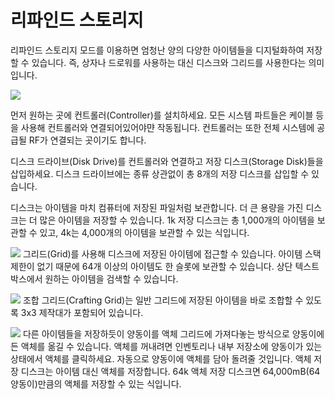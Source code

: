 # 리파인드 스토리지

리파인드 스토리지 모드를 이용하면 엄청난 양의 다양한 아이템들을 디지털화하여 저장할 수 있습니다. 즉, 상자나 드로워를 사용하는 대신 디스크와 그리드를 사용한다는 의미입니다.

![](system.png)

먼저 원하는 곳에 컨트롤러(Controller)를 설치하세요. 모든 시스템 파트들은 케이블 등을 사용해 컨트롤러와 연결되어있어야먄 작동됩니다. 컨트롤러는 또한 전체 시스템에 공급될 RF가 연결되는 곳이기도 합니다.

<!-- Disk Drive's slot is 8, not 10 -->
디스크 드라이브(Disk Drive)를 컨트롤러와 연결하고 저장 디스크(Storage Disk)들을 삽입하세요. 디스크 드라이브에는 종류 상관없이 총 8개의 저장 디스크를 삽입할 수 있습니다. 

디스크는 아이템을 마치 컴퓨터에 저장된 파일처럼 보관합니다. 더 큰 용량을 가진 디스크는 더 많은 아이템을 저장할 수 있습니다. 1k 저장 디스크는 총 1,000개의 아이템을 보관할 수 있고, 4k는 4,000개의 아이템을 보관할 수 있는 식입니다.

![](grid.png)
그리드(Grid)를 사용해 디스크에 저장된 아이템에 접근할 수 있습니다. 아이템 스택 제한이 없기 때문에 64개 이상의 아이템도 한 슬롯에 보관할 수 있습니다. 
상단 텍스트 박스에서 원하는 아이템을 검색할 수 있습니다.

![](crafting_grid.png)
조합 그리드(Crafting Grid)는 일반 그리드에 저장된 아이템을 바로 조합할 수 있도록 3x3 제작대가 포함되어 있습니다.

![](fluid_grid.png)
다른 아이템들을 저장하듯이 양동이를 액체 그리드에 가져다놓는 방식으로 양동이에 든 액체를 옮길 수 있습니다. 액체를 꺼내려면 인벤토리나 내부 저장소에 양동이가 있는 상태에서 액체를 클릭하세요. 자동으로 양동이에 액체를 담아 돌려줄 것입니다. 
액체 저장 디스크는 아이템 대신 액체를 저장합니다. 64k 액체 저장 디스크면 64,000mB(64 양동이)만큼의 액체를 저장할 수 있는 식입니다.
